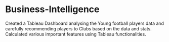 # Business-Intelligence
Created a Tableau Dashboard analysing the Young football players data and carefully recommending players to Clubs based on the data and stats. Calculated various important features using Tableau functionalities.
